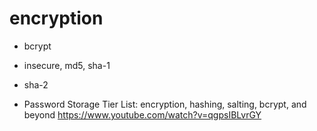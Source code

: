 
# encryption

- bcrypt
- insecure, md5, sha-1
- sha-2

- Password Storage Tier List: encryption, hashing, salting, bcrypt, and beyond
https://www.youtube.com/watch?v=qgpsIBLvrGY